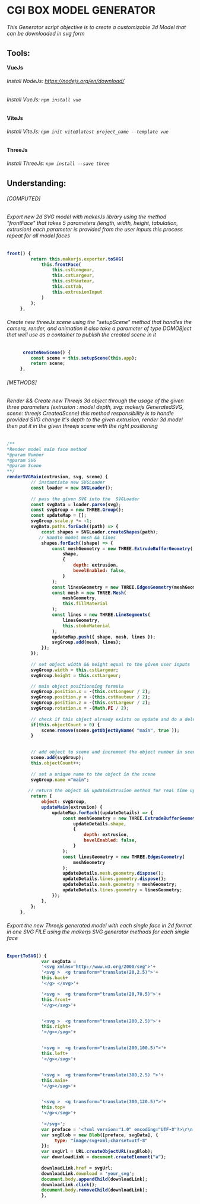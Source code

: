 # CGI BOX MODEL GENERATOR
###### This Generator script objective is to create a customizable 3d Model that can be downloaded in svg form
## Tools:
<b>VueJs
 ###### Install NodeJs: https://nodejs.org/en/download/
  ###### Install VueJs: ```npm install vue ```

 <b> ViteJs
   ###### Install ViteJs: ``` npm init vite@latest project_name --template vue ```
 
 <b> ThreeJs <br>
   ###### Install ThreeJs: ``` npm install --save three ```
## Understanding:
###### [COMPUTED]
  ###### Export new 2d SVG model with makerJs library  using  the method "frontFace" that takes 5 parameters (length, width, height, tabulation, extrusion) each parameter is provided from the user inputs this process repeat for all model faces
   ```javascript
  front() {
            return this.makerjs.exporter.toSVG(
                this.frontFace(
                    this.cstLongeur,
                    this.cstLargeur,
                    this.cstHauteur,
                    this.cstTab,
                    this.extrusionInput
                )
            );
        },
  
   ```
  
  
###### Create new threeJs scene using the "setupScene" method that handles the camera, render, and animation it also take a parameter of type DOMOBject that well use as a container to publish the created scene in it
   ```javascript
         createNewScene() {
            const scene = this.setupScene(this.app);
            return scene;
        },
  
   ```
  
  
  
  
###### [METHODS]
  ###### Render && Create new Threejs 3d object through the usage of the given three parameters (extrusion : model depth, svg: makerjs GeneratedSVG, scene: threejs CreatedScene)  this method responsibility is to handle provided SVG change it's depth to the given extrusion, render 3d model then put it in the given threejs scene with the right positioning 
   ```javascript
  /**
  *Render model main face method
  *@param Number
  *@param SVG
  *@param Scene
  **/
 renderSVGMain(extrusion, svg, scene) {
            // instantiate new SVGLoader
            const loader = new SVGLoader();
            
            // pass the given SVG into the  SVGLoader
            const svgData = loader.parse(svg);
            const svgGroup = new THREE.Group();
            const updateMap = [];
            svgGroup.scale.y *= -1;
            svgData.paths.forEach((path) => {
                const shapes = SVGLoader.createShapes(path);
               // Handle model mesh && lines 
                shapes.forEach((shape) => {
                    const meshGeometry = new THREE.ExtrudeBufferGeometry(
                        shape,
                        {
                            depth: extrusion,
                            bevelEnabled: false,
                        }
                    );
                    const linesGeometry = new THREE.EdgesGeometry(meshGeometry);
                    const mesh = new THREE.Mesh(
                        meshGeometry,
                        this.fillMaterial
                    );
                    const lines = new THREE.LineSegments(
                        linesGeometry,
                        this.stokeMaterial
                    );
                    updateMap.push({ shape, mesh, lines });
                    svgGroup.add(mesh, lines);
                });
            });
            
            // set object width && height equal to the given user inputs
            svgGroup.width = this.cstLargeur;
            svgGroup.height = this.cstLargeur;
  
            // main object positionning formula
            svgGroup.position.x = -(this.cstLongeur / 2);
            svgGroup.position.y = -(this.cstHauteur / 2);
            svgGroup.position.z = -(this.cstLargeur / 2);
            svgGroup.rotation.x = -(Math.PI / 2);
            
            // check if this object already exists on update and do a delete operation for the old object from scene if it already exists through the given unique name of object
            if(this.objectCount > 0) {
                scene.remove(scene.getObjectByName( "main", true ));
            }
            
  
            // add object to scene and increment the object number in scene 
            scene.add(svgGroup);
            this.objectCount++;
            
            // set a unique name to the object in the scene
            svgGroup.name ="main";
          
           // return the object && updateExtrusion method for real time update
            return {
                object: svgGroup,
                updateMain(extrusion) {
                    updateMap.forEach((updateDetails) => {
                        const meshGeometry = new THREE.ExtrudeBufferGeometry(
                            updateDetails.shape,
                            {
                                depth: extrusion,
                                bevelEnabled: false,
                            }
                        );
                        const linesGeometry = new THREE.EdgesGeometry(
                            meshGeometry
                        );
                        updateDetails.mesh.geometry.dispose();
                        updateDetails.lines.geometry.dispose();
                        updateDetails.mesh.geometry = meshGeometry;
                        updateDetails.lines.geometry = linesGeometry;
                    });
                },
            };
        },
  
   ```

  
  
  
  
  
  ###### Export the new Threejs generated model with each single face in 2d format in one SVG FILE using the makerjs SVG generator methods for each single face
   ```javascript
  ExportToSVG() {
                var svgData = 
                '<svg xmlns="http://www.w3.org/2000/svg">'+
                '<svg >  <g transform="translate(20,2.5)">'+
                this.back+
                '</g> </svg>'+

                '<svg >  <g transform="translate(20,70.5)">'+
                this.front+
                '</g></svg>'+


                '<svg >  <g transform="translate(200,2.5)">'+
                this.right+
                '</g></svg>'+


                '<svg >  <g transform="translate(200,100.5)">'+
                this.left+
                '</g></svg>'+


                '<svg >  <g transform="translate(300,2.5) ">'+
                this.main+
                '</g></svg>'+


                '<svg >  <g transform="translate(300,120.5)">'+
                this.top+
                '</g></svg>'+
               
                '</svg>';
                var preface = '<?xml version="1.0" encoding="UTF-8"?>\r\n';
                var svgBlob = new Blob([preface, svgData], {
                     type: "image/svg+xml;charset=utf-8"
                });
                var svgUrl = URL.createObjectURL(svgBlob);
                var downloadLink = document.createElement("a");
                
                downloadLink.href = svgUrl;
                downloadLink.download = 'your_svg';
                document.body.appendChild(downloadLink);
                downloadLink.click();
                document.body.removeChild(downloadLink);
                },


```
